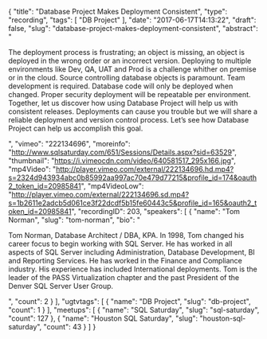 {
  "title": "Database Project Makes Deployment Consistent",
  "type": "recording",
  "tags": [
    "DB Project"
  ],
  "date": "2017-06-17T14:13:22",
  "draft": false,
  "slug": "database-project-makes-deployment-consistent",
  "abstract": "<p>The deployment process is frustrating; an object is missing, an object is deployed in the wrong order or an incorrect version. Deploying to multiple environments like Dev, QA, UAT and Prod is a challenge whither on premise or in the cloud. Source controlling database objects is paramount. Team development is required. Database code will only be deployed when changed. Proper security deployment will be repeatable per environment. Together, let us discover how using Database Project will help us with consistent releases. Deployments can cause you trouble but we will share a reliable deployment and version control process. Let’s see how Database Project can help us accomplish this goal.</p>",
  "vimeo": "222134696",
  "moreinfo": "http://www.sqlsaturday.com/651/Sessions/Details.aspx?sid=63529",
  "thumbnail": "https://i.vimeocdn.com/video/640581517_295x166.jpg",
  "mp4Video": "http://player.vimeo.com/external/222134696.hd.mp4?s=2324d943934abc0b85992aa997ac70e479d77215&profile_id=174&oauth2_token_id=20985841",
  "mp4VideoLow": "http://player.vimeo.com/external/222134696.sd.mp4?s=1b2611e2adcb5d061ce3f22dcdf5b15fe60443c5&profile_id=165&oauth2_token_id=20985841",
  "recordingID": 203,
  "speakers": [
    {
      "name": "Tom Norman",
      "slug": "tom-norman",
      "bio": "<p>Tom Norman, Database Architect / DBA, KPA. In 1998, Tom changed his career focus to begin working with SQL Server. He has worked in all aspects of SQL Server including Administration, Database Development, BI and Reporting Services. He has worked in the Finance and Compliance industry.  His experience has included International deployments. Tom is the leader of the PASS Virtualization chapter and the past President of the Denver SQL Server User Group.</p>",
      "count": 2
    }
  ],
  "ugtvtags": [
    {
      "name": "DB Project",
      "slug": "db-project",
      "count": 1
    }
  ],
  "meetups": [
    {
      "name": "SQL Saturday",
      "slug": "sql-saturday",
      "count": 127
    },
    {
      "name": "Houston SQL Saturday",
      "slug": "houston-sql-saturday",
      "count": 43
    }
  ]
}